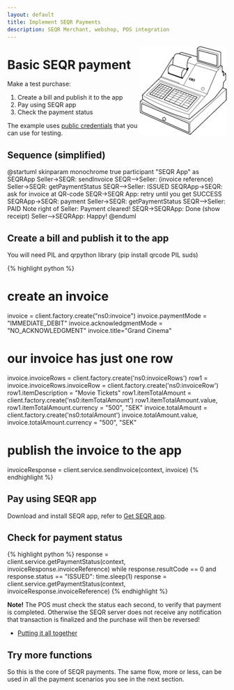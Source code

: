 ```yaml
---
layout: default
title: Implement SEQR Payments
description: SEQR Merchant, webshop, POS integration
---
```


<img src="/assets/images/cash_register_bw.png" align="right" width="200px"/>

# Basic SEQR payment

Make a test purchase:

1. Create a bill and publish it to the app
2. Pay using SEQR app
3. Check the payment status

The example uses [public credentials](../reference/signup.html) that you can use for testing. 

## Sequence (simplified)

<div class="diagram">
@startuml
skinparam monochrome true
participant "SEQR App" as SEQRApp
Seller->SEQR: sendInvoice
SEQR-->Seller: (invoice reference)
Seller->SEQR: getPaymentStatus
SEQR-->Seller: ISSUED
SEQRApp->SEQR: ask for invoice at QR-code
SEQR->SEQR App: retry until you get SUCCESS
SEQRApp->SEQR: payment
Seller->SEQR: getPaymentStatus
SEQR-->Seller: PAID
Note right of Seller: Payment cleared!
SEQR->SEQRApp: Done (show receipt)
Seller-->SEQRApp: Happy!
@enduml
</div>

## Create a bill and publish it to the app 

You will need PIL and qrpython library (pip install qrcode PIL suds)

{% highlight python %}
# create an invoice
invoice = client.factory.create("ns0:invoice")
invoice.paymentMode = "IMMEDIATE_DEBIT"
invoice.acknowledgmentMode = "NO_ACKNOWLEDGMENT"
invoice.title="Grand Cinema"
# our invoice has just one row
invoice.invoiceRows = client.factory.create('ns0:invoiceRows')
row1 = invoice.invoiceRows.invoiceRow = client.factory.create('ns0:invoiceRow')
row1.itemDescription = "Movie Tickets"
row1.itemTotalAmount = client.factory.create('ns0:itemTotalAmount')
row1.itemTotalAmount.value, row1.itemTotalAmount.currency = "500", "SEK"
invoice.totalAmount = client.factory.create('ns0:totalAmount')
invoice.totalAmount.value, invoice.totalAmount.currency = "500", "SEK"
# publish the invoice to the app
invoiceResponse = client.service.sendInvoice(context, invoice)
{% endhighlight %}


## Pay using SEQR app

Download and install SEQR app, refer to [Get SEQR app](../../app/).


## Check for payment status

{% highlight python %}
response = client.service.getPaymentStatus(context,
            invoiceResponse.invoiceReference)
while response.resultCode == 0 and response.status == "ISSUED":
    time.sleep(1)
    response = client.service.getPaymentStatus(context,
                invoiceResponse.invoiceReference)
{% endhighlight %}


**Note!** 
The POS must check the status each second, to verify that payment is completed. Otherwise the SEQR server does not receive any notification that transaction is finalized and the purchase will then be reversed!



* [Putting it all together](python-script.html) 



## Try more functions
So this is the core of SEQR payments. The same flow, more or less, can be used
in all the payment scenarios you see in the next section.
